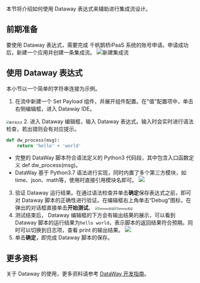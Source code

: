 本节将介绍如何使用 Dataway 表达式来辅助进行集成流设计。

## 前期准备
要使用 Dataway 表达式，需要完成 千帆鹊桥iPaaS 系统的账号申请。申请成功后，新建一个应用并创建一条集成流。
![新建集成流](https://main.qcloudimg.com/raw/b0df15e96d56242845f0e5a8448f67cc/%E6%96%B0%E5%BB%BA%E9%9B%86%E6%88%90%E6%B5%81.png)


## 使用 Dataway 表达式
本小节以一个简单的字符串连接为示例。
1. 在流中新建一个 Set Payload 组件，并展开组件配置。在"值"配置项中，单击右侧编辑框，进入 Dataway IDE。
 <img src="https://main.qcloudimg.com/raw/c873322f49b212160677771e94e4e82f/%E5%B1%95%E5%BC%80%E8%A1%A8%E8%BE%BE%E5%BC%8F.png" alt="展开表达式" style="zoom:50%;" />
2. 进入 Dataway 编辑框，输入 Dataway 表达式。输入时会实时进行语法检查，若出错则会有对应提示。

```python
def dw_process(msg):
    return 'hello' + 'world'
```
 - 完整的 DataWay 脚本符合语法定义的 Python3 代码段，其中包含入口函数定义 def dw_process(msg)。
 - DataWay 基于 Python3.7 语法进行实现，同时内置了多个第三方模块，如 time、json、math等，使用时直接引用模块名即可。
![](https://main.qcloudimg.com/raw/14d7cd6aba355a2d7bc3cc9ca032b9d9/%E7%BC%96%E8%BE%91%E8%A1%A8%E8%BE%BE%E5%BC%8F.png)

3. 验证 Dataway 运行结果。在通过语法检查并单击**确定**保存表达式之前，即可对 Dataway 脚本的正确性进行验证。在编辑框右上角单击“Debug”图标，在弹出的对话框直接单击**开始测试**。
 <img src="https://main.qcloudimg.com/raw/5d87bf7467bf9d3e9174d445ba486b53/dataway%E9%AA%8C%E8%AF%811.png" alt="Dataway验证" style="zoom:50%;" /><img src="https://main.qcloudimg.com/raw/f19c60be2803d95ee968e8233e4ae920/dataway%E9%AA%8C%E8%AF%812.png" alt="Dataway验证" style="zoom:50%;" />
4. 测试结束后， Dataway 编辑框的下方会有输出结果的展示，可以看到 Dataway 脚本的运行结果为`hello world`，表示脚本的返回结果符合预期。同时可以切换到日志项，查看 print 的输出结果。
![](https://main.qcloudimg.com/raw/2ffefcf863451ce519074b14b5eb24ca/dataway%E9%AA%8C%E8%AF%813.png)
5. 单击**确定**，即完成 Dataway 脚本的保存。

## 更多资料
关于 Dataway 的使用，更多资料请参考 [DataWay 开发指南](https://cloud.tencent.com/document/product/1270/55571)。
